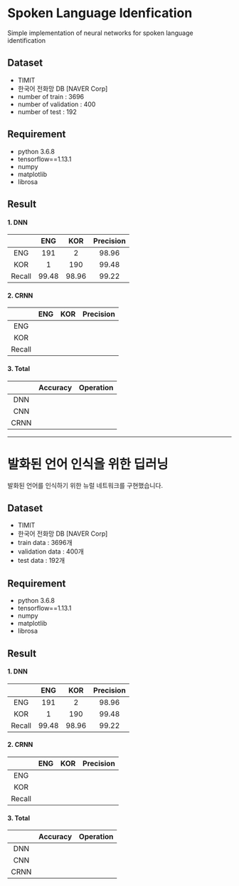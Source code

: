 # Spoken Language Idenfication

Simple implementation of neural networks for spoken language identification

## Dataset
* TIMIT
* 한국어 전화망 DB [NAVER Corp]
* number of train : 3696
* number of validation : 400
* number of test : 192

## Requirement

* python 3.6.8
* tensorflow==1.13.1
* numpy
* matplotlib
* librosa

## Result
#### 1. DNN
|   |ENG|KOR|Precision|
|:---:|:---:|:---:|:---:|
|ENG|191|2|98.96|
|KOR|1|190|99.48|
|Recall|99.48|98.96|99.22|

#### 2. CRNN
|   |ENG|KOR|Precision|
|:---:|:---:|:---:|:---:|
|ENG|   |   |   |
|KOR|   |   |   |
|Recall|    |   |   |

#### 3. Total
|   |Accuracy|Operation|
|:---:|:---:|:---:|
|DNN|   |   |
|CNN|   |   |
|CRNN|    |   |

 ---
 
# 발화된 언어 인식을 위한 딥러닝

발화된 언어를 인식하기 위한 뉴럴 네트워크를 구현했습니다.

## Dataset
* TIMIT
* 한국어 전화망 DB [NAVER Corp]
* train data : 3696개
* validation data : 400개
* test data : 192개

## Requirement

* python 3.6.8
* tensorflow==1.13.1
* numpy
* matplotlib
* librosa

## Result
#### 1. DNN
|   |ENG|KOR|Precision|
|:---:|:---:|:---:|:---:|
|ENG|191|2|98.96|
|KOR|1|190|99.48|
|Recall|99.48|98.96|99.22|

#### 2. CRNN
|   |ENG|KOR|Precision|
|:---:|:---:|:---:|:---:|
|ENG|   |   |   |
|KOR|   |   |   |
|Recall|    |   |   |

#### 3. Total
|   |Accuracy|Operation|
|:---:|:---:|:---:|
|DNN|   |   |
|CNN|   |   |
|CRNN|    |   |